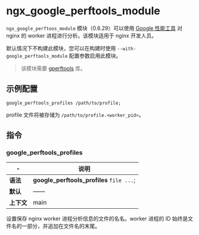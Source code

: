 # ngx_google_perftools_module

​`ngx_google_perftoos_module`​ 模块（0.6.29）可以使用 [Google 性能工具](https://github.com/gperftools/gperftools) 对 nginx 的 worker 进程进行分析。该模块适用于 nginx 开发人员。

默认情况下不构建此模块，您可以在构建时使用 `--with-google_perftools_module`​ 配置参数启用此模块。

> 该模块需要 [gperftools](https://github.com/gperftools/gperftools) 库。

## 示例配置

```
google_perftools_profiles /path/to/profile;
```

profile 文件将被存储为 `/path/to/profile.<worker_pid>`​。

## 指令

### google\_perftools\_profiles

|-|说明|
| ---| ------|
|**语法**|**google_perftools_profiles** `file ...`​;|
|**默认**|——|
|**上下文**|main|

设置保存 nginx worker 进程分析信息的文件的名名。worker 进程的 ID 始终是文件名的一部分，并追加在文件名的末尾。
